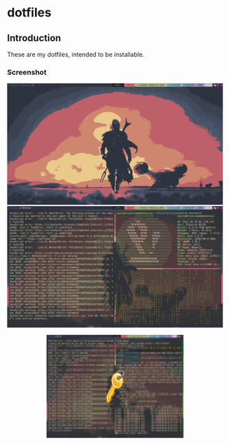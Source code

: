 # dotfiles
## Introduction
These are my dotfiles, intended to be installable.
### Screenshot
![UwU](https://github.com/DemonKingSwarn/dotfiles-2/blob/main/Pictures/ScreenShots/screenshot_23-02-02_Jan.png)
![UwU](https://github.com/DemonKingSwarn/dotfiles-2/blob/main/Pictures/ScreenShots/screenshot_15-51-18_Jan.png)
<p align='center'>
<img src="https://github.com/DemonKingSwarn/dotfiles-2/blob/main/Pictures/output.gif" alt="animated" /></p>

